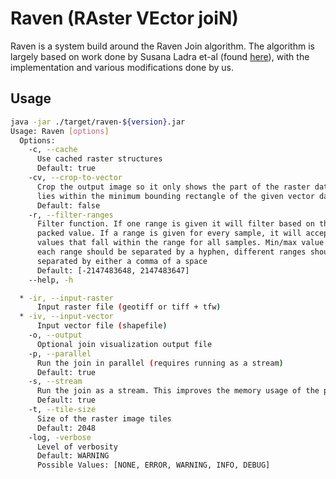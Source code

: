 # Raven (RAster VEctor joiN)

Raven is a system build around the Raven Join algorithm. The algorithm is largely based on work done by Susana Ladra et-al (found [here](https://www.sciencedirect.com/science/article/pii/S0306437916306214?fr=RR-2&ref=pdf_download&rr=876cbe2d3c0c92ca)), with the implementation and various modifications done by us.

## Usage

```bash
java -jar ./target/raven-${version}.jar
Usage: Raven [options]
  Options:
    -c, --cache
      Use cached raster structures
      Default: true
    -cv, --crop-to-vector
      Crop the output image so it only shows the part of the raster data that
      lies within the minimum bounding rectangle of the given vector data
      Default: false
    -r, --filter-ranges
      Filter function. If one range is given it will filter based on the
      packed value. If a range is given for every sample, it will accept only
      values that fall within the range for all samples. Min/max value for
      each range should be separated by a hyphen, different ranges should be
      separated by either a comma of a space
      Default: [-2147483648, 2147483647]
    --help, -h

  * -ir, --input-raster
      Input raster file (geotiff or tiff + tfw)
  * -iv, --input-vector
      Input vector file (shapefile)
    -o, --output
      Optional join visualization output file
    -p, --parallel
      Run the join in parallel (requires running as a stream)
      Default: true
    -s, --stream
      Run the join as a stream. This improves the memory usage of the program
      Default: true
    -t, --tile-size
      Size of the raster image tiles
      Default: 2048
    -log, -verbose
      Level of verbosity
      Default: WARNING
      Possible Values: [NONE, ERROR, WARNING, INFO, DEBUG]
```